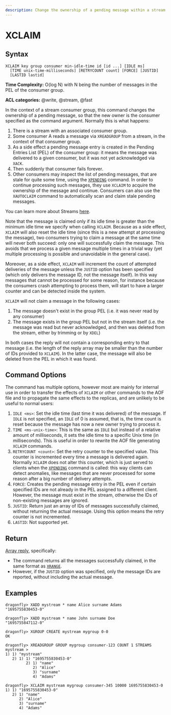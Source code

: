 ```yaml
---
description: Change the ownership of a pending message within a stream consumer group
---
```


# XCLAIM

## Syntax

	XCLAIM key group consumer min-idle-time id [id ...] [IDLE ms]
      [TIME unix-time-milliseconds] [RETRYCOUNT count] [FORCE] [JUSTID]
      [LASTID lastid]

**Time Complexity:** O(log N) with N being the number of messages in the PEL of the consumer group.

**ACL categories:** @write, @stream, @fast

In the context of a stream consumer group, this command changes the ownership of a pending message, so that the new owner is the consumer specified as the command argument.
Normally this is what happens:

1. There is a stream with an associated consumer group.
2. Some consumer A reads a message via `XREADGROUP` from a stream, in the context of that consumer group.
3. As a side effect a pending message entry is created in the Pending Entries List (PEL) of the consumer group:
   it means the message was delivered to a given consumer, but it was not yet acknowledged via `XACK`.
4. Then suddenly that consumer fails forever.
5. Other consumers may inspect the list of pending messages, that are stale for quite some time, using the [`XPENDING`](./xpending.md) command.
   In order to continue processing such messages, they use `XCLAIM` to acquire the ownership of the message and continue.
   Consumers can also use the `XAUTOCLAIM` command to automatically scan and claim stale pending messages.

You can learn more about Streams [here](https://redis.io/docs/data-types/streams/).

Note that the message is claimed only if its idle time is greater than the minimum idle time we specify when calling `XCLAIM`.
Because as a side effect, `XCLAIM` will also reset the idle time (since this is a new attempt at processing the message),
two consumers trying to claim a message at the same time will never both succeed: only one will successfully claim the message.
This avoids that we process a given message multiple times in a trivial way (yet multiple processing is possible and unavoidable in the general case).

Moreover, as a side effect, `XCLAIM` will increment the count of attempted deliveries of the message unless the `JUSTID` option has been specified (which only delivers the message ID, not the message itself).
In this way messages that cannot be processed for some reason, for instance because the consumers crash attempting to process them, will start to have a larger counter and can be detected inside the system.

`XCLAIM` will not claim a message in the following cases:

1. The message doesn't exist in the group PEL (i.e. it was never read by any consumer)
2. The message exists in the group PEL but not in the stream itself (i.e. the message was read but never acknowledged, and then was deleted from the stream, either by trimming or by `XDEL`)

In both cases the reply will not contain a corresponding entry to that message (i.e. the length of the reply array may be smaller than the number of IDs provided to `XCLAIM`).
In the latter case, the message will also be deleted from the PEL in which it was found.

## Command Options

The command has multiple options, however most are mainly for internal use in order to transfer the effects of `XCLAIM` or other commands
to the AOF file and to propagate the same effects to the replicas, and are unlikely to be useful to normal users:

1. `IDLE <ms>`: Set the idle time (last time it was delivered) of the message.
   If `IDLE` is not specified, an `IDLE` of 0 is assumed, that is, the time count is reset because the message has now a new owner trying to process it.
2. `TIME <ms-unix-time>`: This is the same as `IDLE` but instead of a relative amount of milliseconds, it sets the idle time to a specific Unix time (in milliseconds).
   This is useful in order to rewrite the AOF file generating `XCLAIM` commands.
3. `RETRYCOUNT <count>`: Set the retry counter to the specified value. This counter is incremented every time a message is delivered again.
   Normally `XCLAIM` does not alter this counter, which is just served to clients when the [`XPENDING`](./xpending.md) command is called:
   this way clients can detect anomalies, like messages that are never processed for some reason after a big number of delivery attempts.
4. `FORCE`: Creates the pending message entry in the PEL even if certain specified IDs are not already in the PEL assigned to a different client.
   However, the message must exist in the stream, otherwise the IDs of non-existing messages are ignored. 
5. `JUSTID`: Return just an array of IDs of messages successfully claimed, without returning the actual message.
   Using this option means the retry counter is not incremented.
6. `LASTID`: Not supported yet.

## Return

[Array reply](https://redis.io/docs/reference/protocol-spec/#arrays), specifically:

- The command returns all the messages successfully claimed, in the same format as [`XRANGE`](./xrange.md).
- However, if the `JUSTID` option was specified, only the message IDs are reported, without including the actual message.

## Examples

```shell
dragonfly> XADD mystream * name Alice surname Adams
"1695755830453-0"

dragonfly> XADD mystream * name John surname Doe
"1695755847112-0"

dragonfly> XGROUP CREATE mystream mygroup 0-0
OK

dragonfly> XREADGROUP GROUP mygroup consumer-123 COUNT 1 STREAMS mystream >
1) 1) "mystream"
   2) 1) 1) "1695755830453-0"
         2) 1) "name"
            2) "Alice"
            3) "surname"
            4) "Adams"
```

```shell
dragonfly> XCLAIM mystream mygroup consumer-345 10000 1695755830453-0
1) 1) "1695755830453-0"
   2) 1) "name"
      2) "Alice"
      3) "surname"
      4) "Adams"
```
